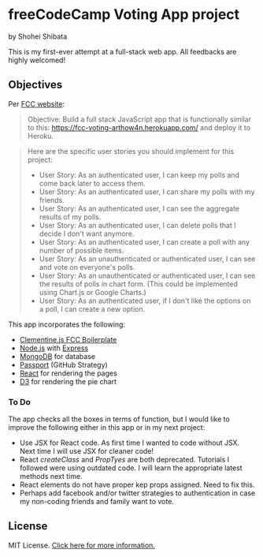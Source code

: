 # freeCodeCamp Voting App project
by Shohei Shibata

This is my first-ever attempt at a full-stack web app. All feedbacks are highly welcomed!

## Objectives
Per [FCC website](https://www.freecodecamp.org/challenges/build-a-voting-app):
> Objective: Build a full stack JavaScript app that is functionally similar to this: https://fcc-voting-arthow4n.herokuapp.com/ and deploy it to Heroku.

> Here are the specific user stories you should implement for this project:
>
> * User Story: As an authenticated user, I can keep my polls and come back later to access them.
> * User Story: As an authenticated user, I can share my polls with my friends.
> * User Story: As an authenticated user, I can see the aggregate results of my polls.
> * User Story: As an authenticated user, I can delete polls that I decide I don't want anymore.
> * User Story: As an authenticated user, I can create a poll with any number of possible items.
> * User Story: As an unauthenticated or authenticated user, I can see and vote on everyone's polls.
> * User Story: As an unauthenticated or authenticated user, I can see the results of polls in chart form. (This could be implemented using Chart.js or Google Charts.)
> * User Story: As an authenticated user, if I don't like the options on a poll, I can create a new option.


This app incorporates the following:
- [Clementine.js FCC Boilerplate](https://github.com/johnstonbl01/clementinejs-fcc)
- [Node.js](https://nodejs.org/) with [Express](https://expressjs.com/)
- [MongoDB](http://www.mongodb.org/) for database
- [Passport](https://github.com/passport/www.passportjs.org) (GitHub Strategy)
- [React](https://reactjs.org/) for rendering the pages
- [D3](https://d3js.org/) for rendering the pie chart

### To Do
The app checks all the boxes in terms of function, but I would like to improve the following either in this app or in my next project:
- Use JSX for React code. As first time I wanted to code without JSX. Next time I will use JSX for cleaner code!
- React *createClass* and *PropTyes* are both deprecated. Tutorials I followed were using outdated code. I will learn the appropriate latest methods next time.
- React elements do not have proper kep props assigned. Need to fix this.
- Perhaps add facebook and/or twitter strategies to authentication in case my non-coding friends and family want to vote.

## License

MIT License. [Click here for more information.](LICENSE.md)
